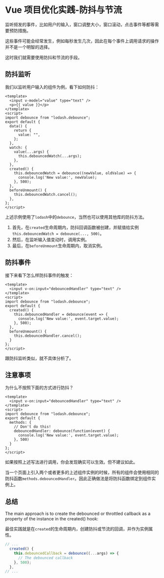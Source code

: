 # Vue 项目优化实践-防抖与节流

监听频发的事件，比如用户的输入，窗口调整大小，窗口滚动，点击事件等都等需要预防措施。

这些事件可能会经常发生，例如每秒发生几次，因此在每个事件上调用请求的操作并不是一个明智的选择。

这时我们就需要使用防抖和节流的手段。

## 防抖监听

我们以监听用户输入的组件为例，看下如何防抖：

```vue
<template>
  <input v-model="value" type="text" />
  <p>{{ value }}</p>
</template>
<script>
import debounce from "lodash.debounce";
export default {
  data() {
    return {
      value: "",
    };
  },
  watch: {
    value(...args) {
      this.debouncedWatch(...args);
    },
  },
  created() {
    this.debouncedWatch = debounce((newValue, oldValue) => {
      console.log('New value:', newValue);
    }, 500);
  },
  beforeUnmount() {
    this.debouncedWatch.cancel();
  },
};
</script>
```

上述示例使用了`lodash`中的`debounce`，当然也可以使用其他库的防抖方法。

1. 首先，在`created`生命周期内，防抖回调函数被创建，并赋值给实例`this.debouncedWatch = debounce(..., 500)`。
2. 然后，在监听输入值变动时，调用实例。
3. 最后，在`beforeUnmount`生命周期内，取消实例。

## 防抖事件

接下来看下怎么样防抖事件的触发：

```vue
<template>
  <input v-on:input="debouncedHandler" type="text" />
</template>
<script>
import debounce from "lodash.debounce";
export default {
  created() {
    this.debouncedHandler = debounce(event => {
      console.log('New value:', event.target.value);
    }, 500);
  },
  beforeUnmount() {
    this.debouncedHandler.cancel();
  }
};
</script>
```

跟防抖监听类似，就不具体分析了。

## 注意事项

为什么不按照下面的方式进行防抖？

```vue
<template>
  <input v-on:input="debouncedHandler" type="text" />
</template>
<script>
import debounce from "lodash.debounce";
export default {
  methods: {
    // Don't do this!
    debouncedHandler: debounce(function(event) {
      console.log('New value:', event.target.value);
    }, 500)
  }
};
</script> 
```

如果按照上述写法进行调用，你会发现确实可以生效。但不建议如此。

当一个页面上引入两个或者更多的上述组件实例的时候，所有的组件会使用相同的防抖函数`methods.debouncedHandler`。因此正确做法是将防抖函数绑定到组件实例上。

## 总结

The main approach is to create the debounced or throttled callback as a property of the instance in the created() hook:

最佳实践就是在`created`的生命周期内，创建防抖或节流的回调，并作为实例属性。

```js
// ...
  created() {
    this.debouncedCallback = debounce((...args) => {
      // The debounced callback
    }, 500);
  },
// ...
```
